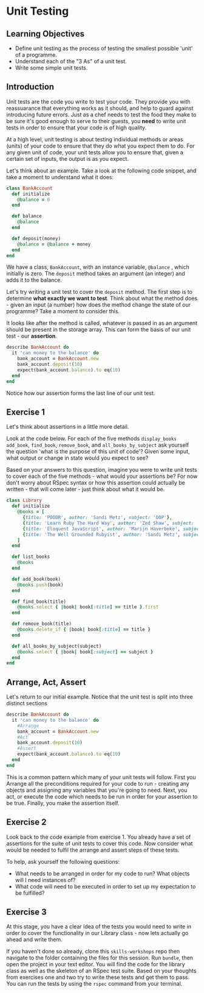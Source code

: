 # Unit Testing

## Learning Objectives
- Define unit testing as the process of testing the smallest possible 'unit' of a programme.
- Understand each of the "3 As" of a unit test.
- Write some simple unit tests.

## Introduction
Unit tests are the code you write to test your code. They provide you with reassuarance that everything works as it should, and help to guard against introducing future errors. Just as a chef needs to test the food they make to be sure it's good enough to serve to their guests, you **need** to write unit tests in order to ensure that your code is of high quality.

At a high level, unit testing is about testing individual methods or areas (units) of your code to ensure that they do what you expect them to do. For any given unit of code, your unit tests allow you to ensure that, given a certain set of inputs, the output is as you expect.

Let's think about an example. Take a look at the following code snippet, and take a moment to understand what it does:

```ruby
class BankAccount
  def initialize
    @balance = 0
  end

  def balance
    @balance
  end

  def deposit(money)
    @balance = @balance + money
  end
end
```

We have a class, `BankAccount`, with an instance variable, `@balance` , which initially is zero. The `deposit` method takes an argument (an integer) and adds it to the balance.

Let's try writing a unit test to cover the `deposit` method. The first step is to determine **what exactly we want to test**. Think about what the method does - given an input (a number) how does the method change the state of our programme? Take a moment to consider this.

It looks like after the method is called, whatever is passed in as an argument should be present in the storage array. This can form the basis of our unit test - our **assertion**.

```ruby
describe BankAccount do
  it 'can money to the balance' do
    bank_account = BankAccount.new
    bank_account.deposit(10)
    expect(bank_account.balance).to eq(10)
  end
end
```

Notice how our assertion forms the last line of our unit test.

## Exercise 1
Let's think about assertions in a little more detail.

Look at the code below. For each of the five methods `display_books` `add_book`, `find_book`, `remove_book`, and `all_books_by_subject` ask yourself the question 'what is the purpose of this unit of code'? Given some input, what output or change in state would you expect to see?

Based on your answers to this question, imagine you were to write unit tests to cover each of the five methods - what would your assertions be? For now don't worry about RSpec syntax or how this assertion could actually be written - that will come later - just think about what it would be.

```ruby
class Library
  def initialize
    @books = [
      {title: 'POODR', author: 'Sandi Metz', subject: 'OOP'},
      {title: 'Learn Ruby The Hard Way', author: 'Zed Shaw', subject: 'Ruby'},
      {title: 'Eloquent JavaScript', author: 'Marijn Haverbeke', subject: 'JS'},
      {title: 'The Well Grounded Rubyist', author: 'Sandi Metz', subject: 'Ruby'},
    ]
  end

  def list_books
    @books
  end

  def add_book(book)
    @books.push(book)
  end

  def find_book(title)
    @books.select { |book| book[:title] == title }.first
  end

  def remove_book(title)
    @books.delete_if { |book| book[:title] == title }
  end

  def all_books_by_subject(subject)
    @books.select { |book| book[:subject] == subject }
  end
end
```

## Arrange, Act, Assert

Let's return to our initial example. Notice that the unit test is split into three distinct sections


```ruby
describe BankAccount do
  it 'can money to the balance' do
    #Arrange
    bank_account = BankAccount.new
    #Act
    bank_account.deposit(10)
    #Assert
    expect(bank_account.balance).to eq(10)
  end
end
```

This is a common pattern which many of your unit tests will follow. First you Arrange all the preconditions required for your code to run - creating any objects and assigning any variables that you're going to need. Next, you act, or execute the code which needs to be run in order for your assertion to be true. Finally, you make the assertion itself.

## Exercise 2

Look back to the code example from exercise 1. You already have a set of assertions for the suite of unit tests to cover this code. Now consider what would be needed to fulfil the arrange and assert steps of these tests.

To help, ask yourself the following questions:
- What needs to be arranged in order for my code to run? What objects will I need instances of?
- What code will need to be executed in order to set up my expectation to be fulfilled?

## Exercise 3

At this stage, you have a clear idea of the tests you would need to write in order to cover the functionality in our Library class - now lets actually go ahead and write them.

If you haven't done so already, clone this `skills-workshops` repo then navigate to the folder containing the files for this session. Run `bundle`, then open the project in your text editor. You will find the code for the library class as well as the skeleton of an RSpec test suite. Based on your thoughts from exercises one and two try to write these tests and get them to pass. You can run the tests by using the `rspec` command from your terminal.
